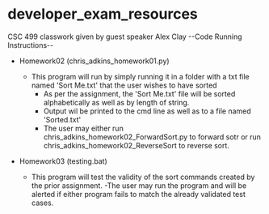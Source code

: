# developer_exam_resources
 CSC 499 classwork given by guest speaker Alex Clay
 --Code Running Instructions--
 * Homework02 (chris_adkins_homework01.py)
	- This program will run by simply running it in a folder with a txt file named 'Sort Me.txt' that the user wishes to have sorted
		- As per the assignment, the 'Sort Me.txt' file will be sorted alphabetically as well as by length of string.
		- Output wil be printed to the cmd line as well as to a file named 'Sorted.txt'	
		- The user may either run chris_adkins_homework02_ForwardSort.py to forward sotr or run chris_adkins_homework02_ReverseSort to reverse sort.

 * Homework03 (testing.bat)
	- This program will test the validity of the sort commands created by the prior assignment.
		-The user may run the program and will be alerted if either program fails to match the already validated test cases.

	
